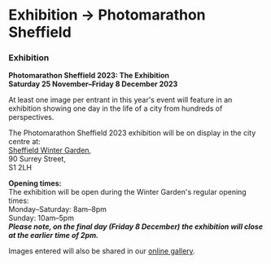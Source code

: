 # Exhibition → Photomarathon Sheffield



### Exhibition

**Photomarathon Sheffield 2023: The Exhibition<br>Saturday 25 November–Friday 8 December 2023**

At least one image per entrant in this year's event will feature in an exhibition showing one day in the life of a city from hundreds of perspectives.

The Photomarathon Sheffield 2023 exhibition will be on display in the city centre at:  
[Sheffield Winter Garden](https://www.sheffield.gov.uk/home/parks-sport-recreation/public-spaces/winter-garden.html ""),  
90 Surrey Street,  
S1 2LH

**Opening times:**  
The exhibition will be open during the Winter Garden's regular opening times:  
Monday–Saturday: 8am–8pm  
Sunday: 10am–5pm  
***Please note, on the final day (Friday 8 December) the exhibition will close at the earlier time of 2pm.***

Images entered will also be shared in our [online gallery](/gallery/ "").


